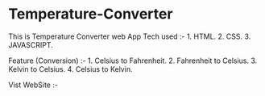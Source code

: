 # Temperature-Converter
This is Temperature Converter web App
Tech used :-
            1. HTML.
            2. CSS.
            3. JAVASCRIPT.
            
Feature (Conversion) :-
            1. Celsius to Fahrenheit.
            2. Fahrenheit to Celsius.
            3. Kelvin to Celsius.
            4. Celsius to Kelvin.
            
Vist WebSite :-   
